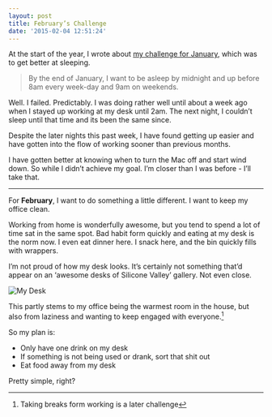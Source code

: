 ```yaml
---
layout: post
title: February’s Challenge
date: '2015-02-04 12:51:24'
---
```


At the start of the year, I wrote about [my challenge for January](http://pad.gs/2015/01/01/twelve-challenges-for-2015/), which was to get better at sleeping.

> By the end of January, I want to be asleep by midnight and up before 8am every week-day and 9am on weekends.

Well. I failed. Predictably. I was doing rather well until about a week ago when I stayed up working at my desk until 2am. The next night, I couldn’t sleep until that time and its been the same since.

Despite the later nights this past week, I have found getting up easier and have gotten into the flow of working sooner than previous months.

I have gotten better at knowing when to turn the Mac off and start wind down. So while I didn’t achieve my goal. I’m closer than I was before - I’ll take that.

---

For **February**, I want to do something a little different. I want to keep my office clean.

Working from home is wonderfully awesome, but you tend to spend a lot of time sat in the same spot. Bad habit form quickly and eating at my desk is the norm now. I even eat dinner here. I snack here, and the bin quickly fills with wrappers.

I’m not proud of how my desk looks. It’s certainly not something that’d appear on an ‘awesome desks of Silicone Valley’ gallery. Not even close.

![My Desk](/content/images/2015/02/IMG_5867.JPG)

This partly stems to my office being the warmest room in the house, but also from laziness and wanting to keep engaged with everyone.[^1]

So my plan is:

* Only have one drink on my desk
* If something is not being used or drank, sort that shit out
* Eat food away from my desk

Pretty simple, right?

[^1]: Taking breaks form working is a later challenge